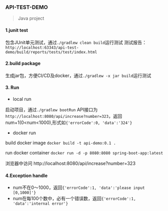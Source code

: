 ### API-TEST-DEMO
>Java project

#### 1.junit test
包含JUnit单元测试，通过`./gradlew clean build`运行测试
测试报告：`http://localhost:63343/api-test-demo/build/reports/tests/test/index.html`

#### 2.build package
生成jar包，方便CI/CD及docker，通过`./gradlew -x jar build`运行测试

#### 3. Run

- local run

启动项目，通过`./gradlew bootRun`
API接口为`http://localhost:8080/api/increase?number=323`，返回num+1(0<num<1000),形式如`{'errorCode':0, 'data':'324'}`

- docker run

build docker image
`docker build -t api-demo:0.1 .`

run docker container
`docker run -d -p 8080:8080 spring-boot-app:latest`

浏览器中访问 http://localhost:8080/api/increase?number=323

#### 4.Exception handle
- num不在0～1000，返回`{'errorCode':1, 'data':'please input [0,1000]'}`
- num在每100个数中，必有一个错误数，返回`{'errorCode':1, 'data':'internal error'}`


